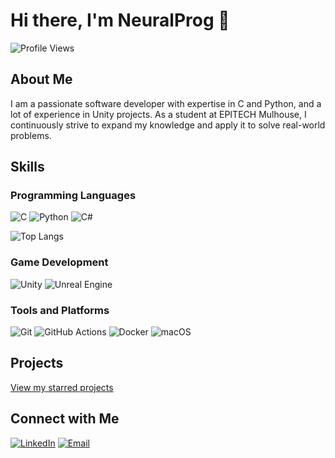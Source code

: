 # Hi there, I'm NeuralProg 👋

![Profile Views](https://komarev.com/ghpvc/?username=NeuralProg&style=flat-square)

## About Me

I am a passionate software developer with expertise in C and Python, and a lot of experience in Unity projects. As a student at EPITECH Mulhouse, I continuously strive to expand my knowledge and apply it to solve real-world problems.

## Skills

### Programming Languages
![C](https://img.shields.io/badge/-C-A8B9CC?style=flat-square&logo=c&logoColor=white)
![Python](https://img.shields.io/badge/-Python-3776AB?style=flat-square&logo=python&logoColor=white)
![C#](https://img.shields.io/badge/-CSharp-239120?style=flat-square&logo=c-sharp&logoColor=white)

![Top Langs](https://github-readme-stats.vercel.app/api/top-langs/?username=NeuralProg&layout=compact&theme=radical)

### Game Development
![Unity](https://img.shields.io/badge/-Unity-000000?style=flat-square&logo=unity&logoColor=white)
![Unreal Engine](https://img.shields.io/badge/-Unreal%20Engine-313131?style=flat-square&logo=unreal-engine&logoColor=white)

### Tools and Platforms
![Git](https://img.shields.io/badge/-Git-F05032?style=flat-square&logo=git&logoColor=white)
![GitHub Actions](https://img.shields.io/badge/-GitHub%20Actions-2088FF?style=flat-square&logo=github-actions&logoColor=white)
![Docker](https://img.shields.io/badge/-Docker-2496ED?style=flat-square&logo=docker&logoColor=white)
![macOS](https://img.shields.io/badge/-macOS-000000?style=flat-square&logo=apple&logoColor=white)

## Projects
[View my starred projects](https://github.com/NeuralProg?tab=stars)

## Connect with Me

[![LinkedIn](https://img.shields.io/badge/-LinkedIn-0A66C2?style=flat-square&logo=linkedin&logoColor=white)](https://www.linkedin.com/in/yann-toison-chabane)
[![Email](https://img.shields.io/badge/-Email-D14836?style=flat-square&logo=gmail&logoColor=white)](mailto:yann.toison-chabane@epitech.eu)

